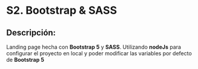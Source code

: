 # S2. Bootstrap & SASS
## Descripción:
Landing page hecha con **Bootstrap 5** y **SASS**. Utilizando **nodeJs** para configurar el proyecto en local y poder modificar las variables por defecto de **Bootstrap 5**